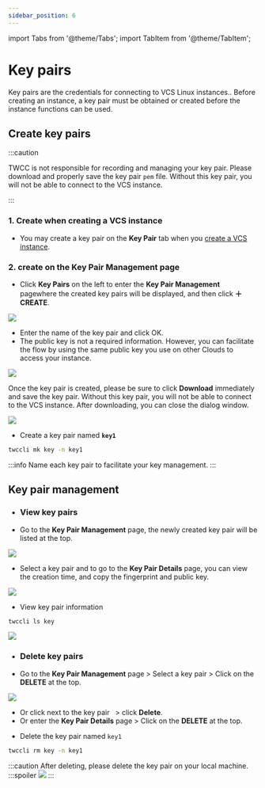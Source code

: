 ```yaml
---
sidebar_position: 6
---
```


import Tabs from '@theme/Tabs';
import TabItem from '@theme/TabItem';

# Key pairs

Key pairs are the credentials for connecting to VCS Linux instances.. Before creating an instance, a key pair must be obtained or created before the instance functions can be used.

## Create key pairs

:::caution

TWCC is not responsible for recording and managing your key pair. Please download and properly save the key pair `pem` file. Without this key pair, you will not be able to connect to the VCS instance.

:::


<Tabs>

<TabItem value="TWCC Portal" label="TWCC Portal">

### 1. Create when creating a VCS instance

- You may create a key pair on the **Key Pair** tab when you [create a VCS instance](https://man.twcc.ai/@twccdocs/guide-vcs-create-zh).

### 2. create on the Key Pair Management page

* Click **Key Pairs** on the left to enter the **Key Pair Management** pagewhere the created key pairs will be displayed, and then click **＋CREATE**.

![](https://cos.twcc.ai/SYS-MANUAL/uploads/upload_84108381b91d32f82c53a6d7ea28927e.png)

* Enter the name of the key pair and click OK.
* The public key is not a required information. However, you can facilitate the flow by using the same public key you use on other Clouds to access your instance.

![](https://cos.twcc.ai/SYS-MANUAL/uploads/upload_466e59decf0e8352b8c2a50a382ebf69.png)

Once the key pair is created, please be sure to click **Download** immediately and save the key pair. Without this key pair, you will not be able to connect to the VCS instance. After downloading, you can close the dialog window.

![](https://cos.twcc.ai/SYS-MANUAL/uploads/upload_681f85be42a4c35f35f58801c389b5b1.png)


</TabItem>

<TabItem value="TWCC CLI" label="TWCC CLI">


- Create a key pair named **`key1`**

```bash
twccli mk key -n key1
```

:::info
Name each key pair to facilitate your key management.
:::

</TabItem>

</Tabs>



## Key pair management

- ### View key pairs

<Tabs>

<TabItem value="TWCC Portal" label="TWCC Portal">

* Go to the **Key Pair Management** page, the newly created key pair will be listed at the top.

![](https://cos.twcc.ai/SYS-MANUAL/uploads/upload_2c5c208189e40729745d1a2d438eadfb.png)


- Select a key pair and to go to the **Key Pair Details** page, you can view the creation time, and copy the fingerprint and public key.

![](https://cos.twcc.ai/SYS-MANUAL/uploads/upload_08d77d911707ea2bb34f230811789a23.png)


</TabItem>

<TabItem value="TWCC CLI" label="TWCC CLI">

- View key pair information

```bash
twccli ls key
```

![](https://cos.twcc.ai/SYS-MANUAL/uploads/upload_752e44d40060a214fa67fba1db2a1ead.png)


</TabItem>

</Tabs>


- ### Delete key pairs

<Tabs>

<TabItem value="TWCC Portal" label="TWCC Portal">

* Go to the **Key Pair Management** page >  Select a key pair > Click on the **DELETE** at the top.

![](https://cos.twcc.ai/SYS-MANUAL/uploads/upload_343f2e9b8bce0080133b8d1765e6c4bc.png)



- Or click <i class="fa fa-ellipsis-v fa-20" aria-hidden="true"></i> next to the key pair &nbsp; > click **Delete**.
- Or enter the **Key Pair Details** page >  Click on the **DELETE** at the top.

</TabItem>

<TabItem value="TWCC CLI" label="TWCC CLI">

- Delete the key pair named `key1` 
```bash
twccli rm key -n key1
```
:::caution
After deleting, please delete the key pair on your local machine.
:::spoiler
![](https://cos.twcc.ai/SYS-MANUAL/uploads/upload_0ebc5f5ed8ea2bff1c5e0d8311873eb5.png)
:::

</TabItem>

</Tabs>